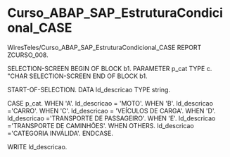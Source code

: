 # Curso_ABAP_SAP_EstruturaCondicional_CASE
WiresTeles/Curso_ABAP_SAP_EstruturaCondicional_CASE
REPORT ZCURSO_008.

SELECTION-SCREEN BEGIN OF BLOCK b1.
  PARAMETER p_cat TYPE c. "CHAR
SELECTION-SCREEN END OF BLOCK b1.

START-OF-SELECTION.
DATA ld_descricao TYPE string.

  CASE p_cat.
    WHEN 'A'.
      ld_descricao = 'MOTO'.
    WHEN 'B'.
      ld_descricao ='CARRO'.
    WHEN 'C'.
      ld_descricao =  'VEÍCULOS DE CARGA'.
    WHEN 'D'.
      ld_descricao ='TRANSPORTE DE PASSAGEIRO'.
    WHEN 'E'.
      ld_descricao ='TRANSPORTE DE CAMINHÕES'.
    WHEN OTHERS.
      ld_descricao ='CATEGORIA INVÁLIDA'.
  ENDCASE.

  WRITE ld_descricao.
